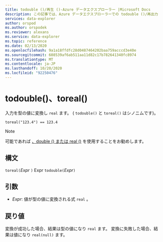 ```yaml
---
title: todouble ()/再生 ()-Azure データエクスプローラー |Microsoft Docs
description: この記事では、Azure データエクスプローラーでの todouble ()/再出力 () について説明します。
services: data-explorer
author: orspod
ms.author: orspodek
ms.reviewer: alexans
ms.service: data-explorer
ms.topic: reference
ms.date: 02/13/2020
ms.openlocfilehash: 9a1a18ffdfc28d0487464202baa759acccd3e40e
ms.sourcegitcommit: 608539af6ab511aa11d82c17b782641340fc8974
ms.translationtype: MT
ms.contentlocale: ja-JP
ms.lasthandoff: 10/20/2020
ms.locfileid: "92250476"
---
```

# <a name="todouble-toreal"></a>todouble()、toreal()

入力を型の値に変換し `real` ます。 ( `todouble()` と `toreal()` はシノニムです)。

```kusto
toreal("123.4") == 123.4
```

> [!NOTE]
> 可能であれば [、double () または real ()](./scalar-data-types/real.md) を使用することをお勧めします。

## <a name="syntax"></a>構文

`toreal(`*Expr* `)` 
 Expr `todouble(`*Expr*`)`

## <a name="arguments"></a>引数

* *Expr*: 値が型の値に変換される式 `real` 。

## <a name="returns"></a>戻り値

変換が成功した場合、結果は型の値になり `real` ます。
変換に失敗した場合、結果は値になり `real(null)` ます。
